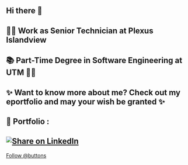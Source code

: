 ## Hi there 👋

## 👩‍🔧 Work as Senior Technician at Plexus Islandview
## 📚 Part-Time Degree in Software Engineering at UTM 👩‍🎓

## ✨ Want to know more about me? Check out my eportfolio and may your wish be granted ✨
## 🎨 Portfolio :  

## [![Share on LinkedIn](https://img.shields.io/badge/-share%20on%20linkedin-blue?logo=linkedin&style=for-the-badge)](https://www.linkedin.com/feed/?shareActive=true&text=)
<!-- Place this tag where you want the button to render. -->
<a class="github-button" href="https://github.com/buttons" data-color-scheme="no-preference: dark; light: dark; dark: dark;" data-size="large" aria-label="Follow @buttons on GitHub">Follow @buttons</a>
   
   


                                                
